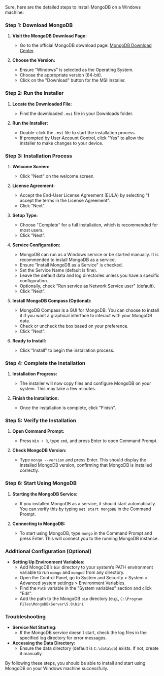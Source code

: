 Sure, here are the detailed steps to install MongoDB on a Windows machine:

### Step 1: Download MongoDB
1. **Visit the MongoDB Download Page:**
   - Go to the official MongoDB download page: [MongoDB Download Center](https://www.mongodb.com/try/download/community).

2. **Choose the Version:**
   - Ensure "Windows" is selected as the Operating System.
   - Choose the appropriate version (64-bit).
   - Click on the "Download" button for the MSI installer.

### Step 2: Run the Installer
1. **Locate the Downloaded File:**
   - Find the downloaded `.msi` file in your Downloads folder.

2. **Run the Installer:**
   - Double-click the `.msi` file to start the installation process.
   - If prompted by User Account Control, click "Yes" to allow the installer to make changes to your device.

### Step 3: Installation Process
1. **Welcome Screen:**
   - Click "Next" on the welcome screen.

2. **License Agreement:**
   - Accept the End-User License Agreement (EULA) by selecting "I accept the terms in the License Agreement".
   - Click "Next".

3. **Setup Type:**
   - Choose "Complete" for a full installation, which is recommended for most users.
   - Click "Next".

4. **Service Configuration:**
   - MongoDB can run as a Windows service or be started manually. It is recommended to install MongoDB as a service.
   - Ensure "Install MongoDB as a Service" is checked.
   - Set the Service Name (default is fine).
   - Leave the default data and log directories unless you have a specific configuration.
   - Optionally, check "Run service as Network Service user" (default).
   - Click "Next".

5. **Install MongoDB Compass (Optional):**
   - MongoDB Compass is a GUI for MongoDB. You can choose to install it if you want a graphical interface to interact with your MongoDB data.
   - Check or uncheck the box based on your preference.
   - Click "Next".

6. **Ready to Install:**
   - Click "Install" to begin the installation process.

### Step 4: Complete the Installation
1. **Installation Progress:**
   - The installer will now copy files and configure MongoDB on your system. This may take a few minutes.

2. **Finish the Installation:**
   - Once the installation is complete, click "Finish".

### Step 5: Verify the Installation
1. **Open Command Prompt:**
   - Press `Win + R`, type `cmd`, and press Enter to open Command Prompt.

2. **Check MongoDB Version:**
   - Type `mongo --version` and press Enter. This should display the installed MongoDB version, confirming that MongoDB is installed correctly.

### Step 6: Start Using MongoDB
1. **Starting the MongoDB Service:**
   - If you installed MongoDB as a service, it should start automatically. You can verify this by typing `net start MongoDB` in the Command Prompt.

2. **Connecting to MongoDB:**
   - To start using MongoDB, type `mongo` in the Command Prompt and press Enter. This will connect you to the running MongoDB instance.

### Additional Configuration (Optional)
- **Setting Up Environment Variables:**
  - Add MongoDB’s `bin` directory to your system’s PATH environment variable to run `mongo` and `mongod` from any directory.
  - Open the Control Panel, go to System and Security > System > Advanced system settings > Environment Variables.
  - Find the `Path` variable in the "System variables" section and click "Edit".
  - Add the path to the MongoDB `bin` directory (e.g., `C:\Program Files\MongoDB\Server\5.0\bin`).

### Troubleshooting
- **Service Not Starting:**
  - If the MongoDB service doesn’t start, check the log files in the specified log directory for error messages.
- **Accessing the Data Directory:**
  - Ensure the data directory (default is `C:\data\db`) exists. If not, create it manually.

By following these steps, you should be able to install and start using MongoDB on your Windows machine successfully.